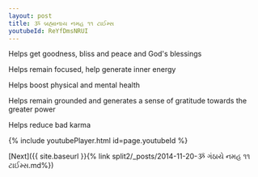 ```yaml
---
layout: post
title: ૐ બ્રહ્માનાય નમહ ૧૧ ટાઈમ્સ
youtubeId: ReYfDmsNRUI
---
```

 
 
Helps get goodness, bliss and peace and God's blessings
 
Helps remain focused, help generate inner energy 
 
Helps boost physical and mental health 
 
Helps remain grounded and generates a sense of gratitude towards the greater power 
 
Helps reduce bad karma
 
 
 
 


{% include youtubePlayer.html id=page.youtubeId %}
 
[Next]({{ site.baseurl }}{% link  split2/_posts/2014-11-20-ૐ ગંઠાયે નમહ ૧૧ ટાઈમ્સ.md%})
 
